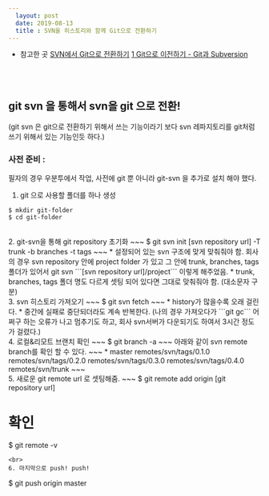 ```yaml
---
  layout: post
  date: 2019-08-13
  title : SVN을 히스토리와 함께 Git으로 전환하기
---
```


* 참고한 곳 
  [SVN에서 Git으로 전환하기](https://gist.github.com/ikaruce/9c8dc57849e003df6fdc)
  [1 Git으로 이전하기 - Git과 Subversion](https://git-scm.com/book/ko/v1/Git%EC%9C%BC%EB%A1%9C-%EC%9D%B4%EC%A0%84%ED%95%98%EA%B8%B0-Git%EA%B3%BC-Subversion)
  
<br><br>
## git svn 을 통해서 svn을 git 으로 전환!
  
(git svn 은 git으로 전환하기 위해서 쓰는 기능이라기 보다 svn 레파지토리를 git처럼 쓰기 위해서 있는 기능인듯 하다.)

### 사전 준비 : 
   필자의 경우 우분투에서 작업, 사전에 git 뿐 아니라 git-svn 을 추가로 설치 해야 했다. 


1. git 으로 사용할 폴더를 하나 생성  
~~~
$ mkdir git-folder
$ cd git-folder
~~~
<br>
2. git-svn을 통해 git repository 초기화  
~~~
$ git svn init [svn repository url] -T trunk -b branches -t tags
~~~
* 설정되어 있는 svn 구조에 맞게 맞춰줘야 함.  
  회사의 경우 svn repository 안에 project folder 가 있고 그 안에 trunk, branches, tags 폴더가 있어서     
  git svn ```[svn repository url]/project``` 이렇게 해주었음.  
* trunk, branches, tags 폴더 명도 다르게 셋팅 되어 있다면 그대로 맞춰줘야 함. (대소문자 구분)  
<br>
3. svn 히스토리 가져오기  
~~~
$ git svn fetch
~~~
* history가 많을수록 오래 걸린다. 
* 중간에 실패로 중단되더라도 계속 반복한다.  
  (나의 경우 가져오다가 ```git gc``` 어쩌구 하는 오류가 나고 멈추기도 하고, 회사 svn서버가 다운되기도 하여서 3시간 정도가 걸렸다.)
<br>
4. 로컬&리모트 브랜치 확인  
~~~
$ git branch -a
~~~  
아래와 같이 svn remote branch를 확인 할 수 있다.  
~~~
* master
remotes/svn/tags/0.1.0
remotes/svn/tags/0.2.0
remotes/svn/tags/0.3.0
remotes/svn/tags/0.4.0
remotes/svn/trunk
~~~  
<br>
5. 새로운 git remote url 로 셋팅해줌.  
~~~
  $ git remote add origin [git repository url]

  # 확인
  $ git remote -v
~~~  
<br>
6. 마지막으로 push! push!  
~~~
  $ git push origin master
~~~
